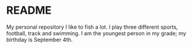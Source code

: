 # README
My personal repository
I like to fish a lot.
I play three different sports, football, track and swimming. 
I am the youngest person in my grade; my birthday is September 4th.
